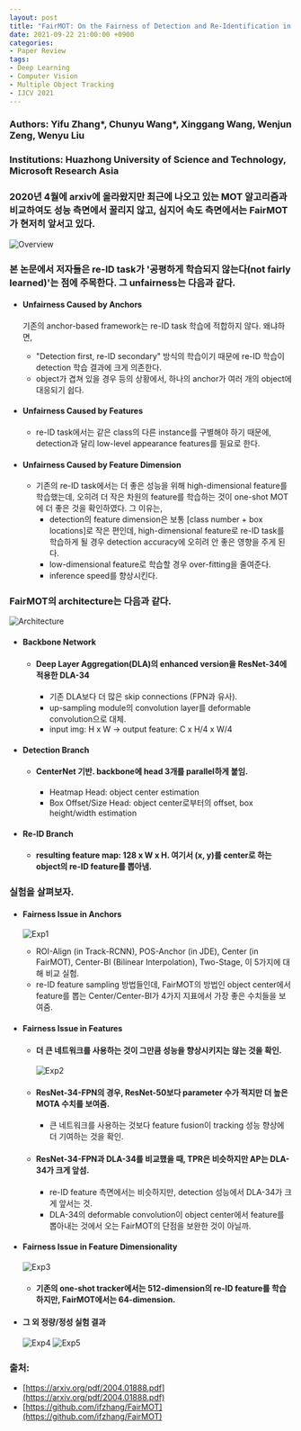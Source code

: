 ```yaml
---
layout: post
title: "FairMOT: On the Fairness of Detection and Re-Identification in Multiple Object Tracking (IJCV 2021)"
date: 2021-09-22 21:00:00 +0900
categories:
- Paper Review
tags:
- Deep Learning
- Computer Vision
- Multiple Object Tracking
- IJCV 2021
---
```


### **Authors: Yifu Zhang\*, Chunyu Wang\*, Xinggang Wang, Wenjun Zeng, Wenyu Liu**
### **Institutions: Huazhong University of Science and Technology, Microsoft Research Asia**

### 2020년 4월에 arxiv에 올라왔지만 최근에 나오고 있는 MOT 알고리즘과 비교하여도 성능 측면에서 꿀리지 않고, 심지어 속도 측면에서는 FairMOT가 현저히 앞서고 있다.

![Overview](/imgs/FairMOT/File.jpg)
### 본 논문에서 저자들은 re-ID task가 '공평하게 학습되지 않는다(not fairly learned)'는 점에 주목한다. 그 unfairness는 다음과 같다.
- #### Unfairness Caused by Anchors

  기존의 anchor-based framework는 re-ID task 학습에 적합하지 않다. 왜냐하면,
  - "Detection first, re-ID secondary" 방식의 학습이기 때문에 re-ID 학습이 detection 학습 결과에 크게 의존한다.
  - object가 겹쳐 있을 경우 등의 상황에서, 하나의 anchor가 여러 개의 object에 대응되기 쉽다.

- #### Unfairness Caused by Features
  - re-ID task에서는 같은 class의 다른 instance를 구별해야 하기 때문에, detection과 달리 low-level appearance features를 필요로 한다.

- #### Unfairness Caused by Feature Dimension
  - 기존의 re-ID task에서는 더 좋은 성능을 위해 high-dimensional feature를 학습했는데, 오히려 더 작은 차원의 feature를 학습하는 것이 one-shot MOT에 더 좋은 것을 확인하였다. 그 이유는,
    - detection의 feature dimension은 보통 [class number + box locations]로 작은 편인데, high-dimensional feature로 re-ID task를 학습하게 될 경우 detection accuracy에 오히려 안 좋은 영향을 주게 된다.
    - low-dimensional feature로 학습할 경우 over-fitting을 줄여준다.
    - inference speed를 향상시킨다.


### FairMOT의 architecture는 다음과 같다.
![Architecture](/imgs/FairMOT/File%20(1).jpg)
- #### Backbone Network
  - #### Deep Layer Aggregation(DLA)의 enhanced version을 ResNet-34에 적용한 DLA-34
    - 기존 DLA보다 더 많은 skip connections (FPN과 유사).
    - up-sampling module의 convolution layer를 deformable convolution으로 대체.
    - input img: H x W -> output feature: C x H/4 x W/4

- #### Detection Branch
  - #### CenterNet 기반. backbone에 head 3개를 parallel하게 붙임.
    - Heatmap Head: object center estimation
    - Box Offset/Size Head: object center로부터의 offset, box height/width estimation

- #### Re-ID Branch
  - #### resulting feature map: 128 x W x H. 여기서 (x, y)를 center로 하는 object의 re-ID feature를 뽑아냄.


### 실험을 살펴보자.
- #### Fairness Issue in Anchors
  ![Exp1](/imgs/FairMOT/File%20(2).jpg)
  - ROI-Align (in Track-RCNN), POS-Anchor (in JDE), Center (in FairMOT), Center-BI (Bilinear Interpolation), Two-Stage, 이 5가지에 대해 비교 실험.
  - re-ID feature sampling 방법들인데, FairMOT의 방법인 object center에서 feature를 뽑는 Center/Center-BI가 4가지 지표에서 가장 좋은 수치들을 보여줌.


- #### Fairness Issue in Features
  - #### 더 큰 네트워크를 사용하는 것이 그만큼 성능을 향상시키지는 않는 것을 확인.
    ![Exp2](/imgs/FairMOT/File%20(3).jpg)
  - #### ResNet-34-FPN의 경우, ResNet-50보다 parameter 수가 적지만 더 높은 MOTA 수치를 보여줌.
      - 큰 네트워크를 사용하는 것보다 feature fusion이 tracking 성능 향상에 더 기여하는 것을 확인.
  - #### ResNet-34-FPN과 DLA-34를 비교했을 때, TPR은 비슷하지만 AP는 DLA-34가 크게 앞섬.
      - re-ID feature 측면에서는 비슷하지만, detection 성능에서 DLA-34가 크게 앞서는 것.
      - DLA-34의 deformable convolution이 object center에서 feature를 뽑아내는 것에서 오는 FairMOT의 단점을 보완한 것이 아닐까.


- #### Fairness Issue in Feature Dimensionality
  ![Exp3](/imgs/FairMOT/File%20(6).jpg)
  - #### 기존의 one-shot tracker에서는 512-dimension의 re-ID feature를 학습하지만, FairMOT에서는 64-dimension.


- #### 그 외 정량/정성 실험 결과
  ![Exp4](/imgs/FairMOT/File%20(10).jpg)
  ![Exp5](/imgs/FairMOT/File%20(9).jpg)

### 출처:
- [https://arxiv.org/pdf/2004.01888.pdf](https://arxiv.org/pdf/2004.01888.pdf)
- [https://github.com/ifzhang/FairMOT](https://github.com/ifzhang/FairMOT)
